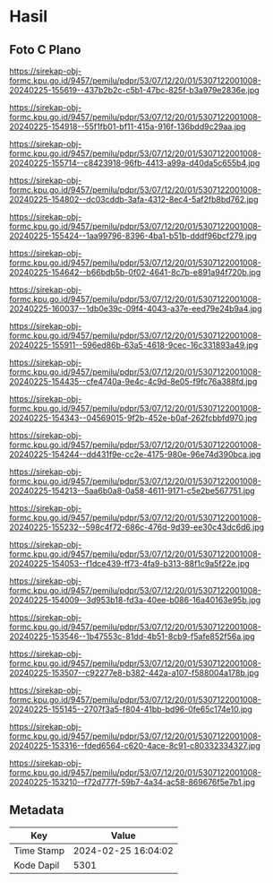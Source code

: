 # Hasil

## Foto C Plano

https://sirekap-obj-formc.kpu.go.id/9457/pemilu/pdpr/53/07/12/20/01/5307122001008-20240225-155619--437b2b2c-c5b1-47bc-825f-b3a979e2836e.jpg

https://sirekap-obj-formc.kpu.go.id/9457/pemilu/pdpr/53/07/12/20/01/5307122001008-20240225-154918--55f1fb01-bf11-415a-916f-136bdd9c29aa.jpg

https://sirekap-obj-formc.kpu.go.id/9457/pemilu/pdpr/53/07/12/20/01/5307122001008-20240225-155714--c8423918-96fb-4413-a99a-d40da5c655b4.jpg

https://sirekap-obj-formc.kpu.go.id/9457/pemilu/pdpr/53/07/12/20/01/5307122001008-20240225-154802--dc03cddb-3afa-4312-8ec4-5af2fb8bd762.jpg

https://sirekap-obj-formc.kpu.go.id/9457/pemilu/pdpr/53/07/12/20/01/5307122001008-20240225-155424--1aa99796-8396-4ba1-b51b-dddf96bcf279.jpg

https://sirekap-obj-formc.kpu.go.id/9457/pemilu/pdpr/53/07/12/20/01/5307122001008-20240225-154642--b66bdb5b-0f02-4641-8c7b-e891a94f720b.jpg

https://sirekap-obj-formc.kpu.go.id/9457/pemilu/pdpr/53/07/12/20/01/5307122001008-20240225-160037--1db0e39c-09f4-4043-a37e-eed79e24b9a4.jpg

https://sirekap-obj-formc.kpu.go.id/9457/pemilu/pdpr/53/07/12/20/01/5307122001008-20240225-155911--596ed86b-63a5-4618-9cec-16c331893a49.jpg

https://sirekap-obj-formc.kpu.go.id/9457/pemilu/pdpr/53/07/12/20/01/5307122001008-20240225-154435--cfe4740a-9e4c-4c9d-8e05-f9fc76a388fd.jpg

https://sirekap-obj-formc.kpu.go.id/9457/pemilu/pdpr/53/07/12/20/01/5307122001008-20240225-154343--04569015-9f2b-452e-b0af-262fcbbfd970.jpg

https://sirekap-obj-formc.kpu.go.id/9457/pemilu/pdpr/53/07/12/20/01/5307122001008-20240225-154244--dd431f9e-cc2e-4175-980e-96e74d390bca.jpg

https://sirekap-obj-formc.kpu.go.id/9457/pemilu/pdpr/53/07/12/20/01/5307122001008-20240225-154213--5aa6b0a8-0a58-4611-9171-c5e2be567751.jpg

https://sirekap-obj-formc.kpu.go.id/9457/pemilu/pdpr/53/07/12/20/01/5307122001008-20240225-155232--598c4f72-686c-476d-9d39-ee30c43dc6d6.jpg

https://sirekap-obj-formc.kpu.go.id/9457/pemilu/pdpr/53/07/12/20/01/5307122001008-20240225-154053--f1dce439-ff73-4fa9-b313-88f1c9a5f22e.jpg

https://sirekap-obj-formc.kpu.go.id/9457/pemilu/pdpr/53/07/12/20/01/5307122001008-20240225-154009--3d953b18-fd3a-40ee-b086-16a40163e95b.jpg

https://sirekap-obj-formc.kpu.go.id/9457/pemilu/pdpr/53/07/12/20/01/5307122001008-20240225-153546--1b47553c-81dd-4b51-8cb9-f5afe852f56a.jpg

https://sirekap-obj-formc.kpu.go.id/9457/pemilu/pdpr/53/07/12/20/01/5307122001008-20240225-153507--c92277e8-b382-442a-a107-f588004a178b.jpg

https://sirekap-obj-formc.kpu.go.id/9457/pemilu/pdpr/53/07/12/20/01/5307122001008-20240225-155145--2707f3a5-f804-41bb-bd96-0fe65c174e10.jpg

https://sirekap-obj-formc.kpu.go.id/9457/pemilu/pdpr/53/07/12/20/01/5307122001008-20240225-153316--fded6564-c620-4ace-8c91-c80332334327.jpg

https://sirekap-obj-formc.kpu.go.id/9457/pemilu/pdpr/53/07/12/20/01/5307122001008-20240225-153210--f72d777f-59b7-4a34-ac58-869676f5e7b1.jpg


## Metadata

| Key        | Value               |
| ---------- | ------------------- |
| Time Stamp | 2024-02-25 16:04:02 |
| Kode Dapil | 5301                |



